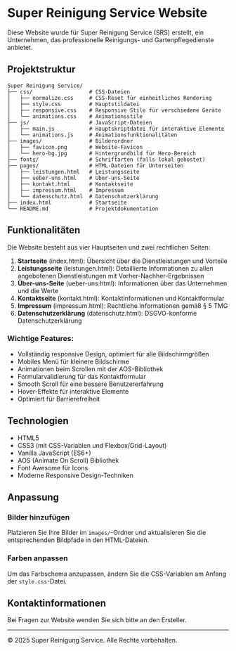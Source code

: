 # Super Reinigung Service Website

Diese Website wurde für Super Reinigung Service (SRS) erstellt, ein Unternehmen, das professionelle Reinigungs- und Gartenpflegedienste anbietet.

## Projektstruktur

```
Super Reinigung Service/
├── css/                  # CSS-Dateien
│   ├── normalize.css     # CSS-Reset für einheitliches Rendering
│   ├── style.css         # Hauptstildatei
│   ├── responsive.css    # Responsive Stile für verschiedene Geräte
│   └── animations.css    # Animationsstile
├── js/                   # JavaScript-Dateien
│   ├── main.js           # Hauptskriptdatei für interaktive Elemente
│   └── animations.js     # Animationsfunktionalitäten
├── images/               # Bilderordner
│   ├── favicon.png       # Website-Favicon
│   └── hero-bg.jpg       # Hintergrundbild für Hero-Bereich
├── fonts/                # Schriftarten (falls lokal gehostet)
├── pages/                # HTML-Dateien für Unterseiten
│   ├── leistungen.html   # Leistungsseite
│   ├── ueber-uns.html    # Über-uns-Seite
│   ├── kontakt.html      # Kontaktseite
│   ├── impressum.html    # Impressum
│   └── datenschutz.html  # Datenschutzerklärung
├── index.html            # Startseite
└── README.md             # Projektdokumentation
```

## Funktionalitäten

Die Website besteht aus vier Hauptseiten und zwei rechtlichen Seiten:

1. **Startseite** (index.html): Übersicht über die Dienstleistungen und Vorteile
2. **Leistungsseite** (leistungen.html): Detaillierte Informationen zu allen angebotenen Dienstleistungen mit Vorher-Nachher-Ergebnissen
3. **Über-uns-Seite** (ueber-uns.html): Informationen über das Unternehmen und die Werte
4. **Kontaktseite** (kontakt.html): Kontaktinformationen und Kontaktformular
5. **Impressum** (impressum.html): Rechtliche Informationen gemäß § 5 TMG
6. **Datenschutzerklärung** (datenschutz.html): DSGVO-konforme Datenschutzerklärung

### Wichtige Features:

- Vollständig responsive Design, optimiert für alle Bildschirmgrößen
- Mobiles Menü für kleinere Bildschirme
- Animationen beim Scrollen mit der AOS-Bibliothek
- Formularvalidierung für das Kontaktformular
- Smooth Scroll für eine bessere Benutzererfahrung
- Hover-Effekte für interaktive Elemente
- Optimiert für Barrierefreiheit

## Technologien

- HTML5
- CSS3 (mit CSS-Variablen und Flexbox/Grid-Layout)
- Vanilla JavaScript (ES6+)
- AOS (Animate On Scroll) Bibliothek
- Font Awesome für Icons
- Moderne Responsive Design-Techniken

## Anpassung

### Bilder hinzufügen

Platzieren Sie Ihre Bilder im `images/`-Ordner und aktualisieren Sie die entsprechenden Bildpfade in den HTML-Dateien.

### Farben anpassen

Um das Farbschema anzupassen, ändern Sie die CSS-Variablen am Anfang der `style.css`-Datei.

## Kontaktinformationen

Bei Fragen zur Website wenden Sie sich bitte an den Ersteller.

---

© 2025 Super Reinigung Service. Alle Rechte vorbehalten.